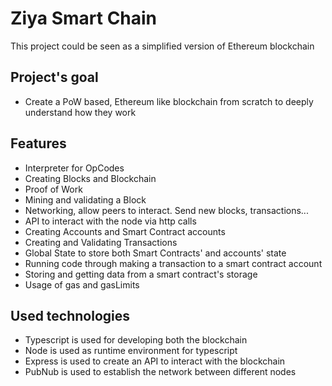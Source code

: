 # Ziya Smart Chain
This project could be seen as a simplified version of Ethereum blockchain
## Project's goal
- Create a PoW based, Ethereum like blockchain from scratch to deeply understand how they work

## Features

  - Interpreter for OpCodes
  - Creating Blocks and Blockchain
  - Proof of Work 
  - Mining and validating a Block
  - Networking, allow peers to interact. Send new blocks, transactions...
  - API to interact with the node via http calls
  - Creating Accounts and Smart Contract accounts
  - Creating and Validating Transactions
  - Global State to store both Smart Contracts' and accounts' state
  - Running code through making a transaction to a smart contract account
  - Storing and getting data from a smart contract's storage
  - Usage of gas and gasLimits

  
  
## Used technologies
  * Typescript is used for developing both the blockchain
  * Node is used as runtime environment for typescript
  * Express is used to create an API to interact with the blockchain
  * PubNub is used to establish the network between different nodes
